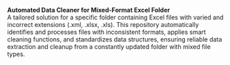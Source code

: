 **Automated Data Cleaner for Mixed-Format Excel Folder**  
A tailored solution for a specific folder containing Excel files with varied and incorrect extensions (.xml, .xlsx, .xls). This repository automatically identifies and processes files with inconsistent formats, applies smart cleaning functions, and standardizes data structures, ensuring reliable data extraction and cleanup from a constantly updated folder with mixed file types.
